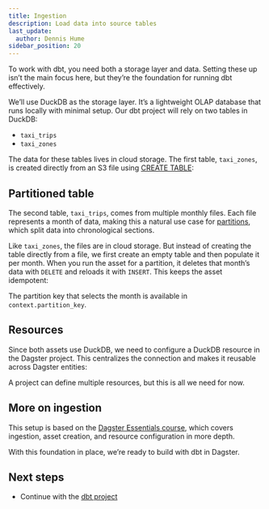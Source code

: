 ```yaml
---
title: Ingestion
description: Load data into source tables
last_update:
  author: Dennis Hume
sidebar_position: 20
---
```


To work with dbt, you need both a storage layer and data. Setting these up isn’t the main focus here, but they’re the foundation for running dbt effectively.

We’ll use DuckDB as the storage layer. It’s a lightweight OLAP database that runs locally with minimal setup. Our dbt project will rely on two tables in DuckDB:

- `taxi_trips`
- `taxi_zones`

The data for these tables lives in cloud storage. The first table, `taxi_zones`, is created directly from an S3 file using [CREATE TABLE](https://duckdb.org/docs/stable/sql/statements/create_table.html):

<CodeExample
  path="docs_projects/project_dbt/src/project_dbt/defs/assets/trips.py"
  language="python"
  startAfter="start_taxi_zones"
  endBefore="end_taxi_zones"
  title="src/project_dbt/defs/assets/trips.py"
/>

## Partitioned table

The second table, `taxi_trips`, comes from multiple monthly files. Each file represents a month of data, making this a natural use case for [partitions](/guides/build/partitions-and-backfills), which split data into chronological sections.

Like `taxi_zones`, the files are in cloud storage. But instead of creating the table directly from a file, we first create an empty table and then populate it per month. When you run the asset for a partition, it deletes that month’s data with `DELETE` and reloads it with `INSERT`. This keeps the asset idempotent:

<CodeExample
  path="docs_projects/project_dbt/src/project_dbt/defs/assets/trips.py"
  language="python"
  startAfter="start_taxi_trips"
  endBefore="end_taxi_trips"
  title="src/project_dbt/defs/assets/trips.py"
/>

The partition key that selects the month is available in `context.partition_key`.

## Resources

Since both assets use DuckDB, we need to configure a DuckDB resource in the Dagster project. This centralizes the connection and makes it reusable across Dagster entities:

<CodeExample
  path="docs_projects/project_dbt/src/project_dbt/defs/resources.py"
  language="python"
  title="src/project_dbt/defs/resources.py"
/>

A project can define multiple resources, but this is all we need for now.

## More on ingestion

This setup is based on the [Dagster Essentials course](https://courses.dagster.io/courses/dagster-essentials), which covers ingestion, asset creation, and resource configuration in more depth.

With this foundation in place, we’re ready to build with dbt in Dagster.

## Next steps

- Continue with the [dbt project](/examples/dbt/dbt-project)
